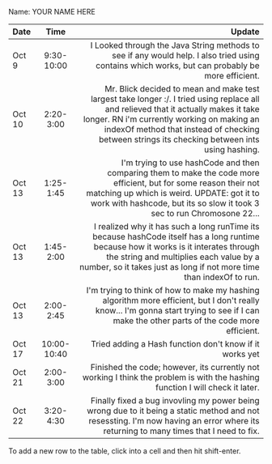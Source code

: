 Name: YOUR NAME HERE

| Date   |    Time     |                                                                                                                                                                                                                                                                               Update |
|:-------|:-----------:|-------------------------------------------------------------------------------------------------------------------------------------------------------------------------------------------------------------------------------------------------------------------------------------:|
| Oct 9  | 9:30-10:00  |                                                                                                                                      I Looked through the Java String methods to see if any would help. I also tried using contains which works, but can probably be more efficient. |
| Oct 10 |  2:20-3:00  | Mr. Blick decided to mean and make test largest take longer :/. I tried using replace all and relieved that it actually makes it take longer. RN i'm currently working on making an indexOf method that instead of checking between strings its checking between ints using hashing. |
| Oct 13 |  1:25-1:45  |                                            I'm trying to use hashCode and then comparing them to make the code more efficient, but for some reason their not matching up which is weird. UPDATE: got it to work with hashcode, but its so slow it took 3 sec to run Chromosone 22... |
| Oct 13 |  1:45-2:00  |                               I realized why it has such a long runTime its because hashCode itself has a long runtime because how it works is it interates through the string and multiplies each value by a number, so it takes just as long if not more time than indexOf to run. |
| Oct 13 |  2:00-2:45  |                                                                                           I'm trying to think of how to make my hashing algorithm more efficient, but I don't really know... I'm gonna start trying to see if I can make the other parts of the code more efficient. |
| Oct 17 | 10:00-10:40 |                                                                                                                                                                                                                              Tried adding a Hash function don't know if it works yet |
| Oct 21 |  2:00-3:00  |                                                                                                                                                        Finished the code; however, its currently not working I think the problem is with the hashing function I will check it later. |
| Oct 22 |  3:20-4:30  |                                                                                                 Finally fixed a bug invovling my power being wrong due to it being a static method and not resessting. I'm now having an error where its returning to many times that I need to fix. |


To add a new row to the table, click into a cell and then hit shift-enter.